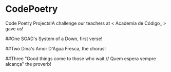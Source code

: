 # CodePoetry
Code Poetry Projects!A challenge our teachers at < Academia de Código_ > gave us!

##One
SOAD's System of a Down, first verse!

##Two
Dina's Amor D'Água Fresca, the chorus!

##Three
"Good things come to those who wait // Quem espera sempre alcança" the proverb!

